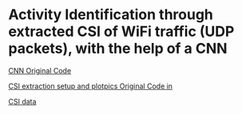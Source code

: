 # Activity Identification through extracted CSI of WiFi traffic (UDP packets), with the help of a CNN

[CNN Original Code](https://github.com/parisafm/CSI-HAR-Dataset)

[CSI extraction setup and plotpics Original Code in]([https://github.com/seemoo-lab/nexmon](https://github.com/seemoo-lab/nexmon_csi#usage))

[CSI data](https://drive.google.com/drive/folders/1yJz1ZAicUhgHERKWSKR8TAs2jhtzKBLZ?usp=sharing)
